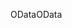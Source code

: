 <span data-ttu-id="3008c-101">OData</span><span class="sxs-lookup"><span data-stu-id="3008c-101">OData</span></span>